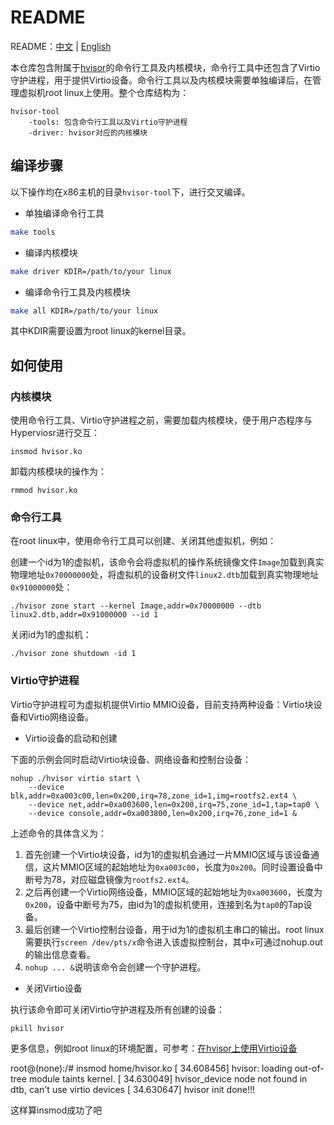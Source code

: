 # README
README：[中文](./README-zh.md) | [English](./README.md)

本仓库包含附属于[hvisor](https://github.com/syswonder/hvisor)的命令行工具及内核模块，命令行工具中还包含了Virtio守护进程，用于提供Virtio设备。命令行工具以及内核模块需要单独编译后，在管理虚拟机root linux上使用。整个仓库结构为：

```
hvisor-tool
	-tools: 包含命令行工具以及Virtio守护进程
	-driver: hvisor对应的内核模块
```

## 编译步骤

以下操作均在x86主机的目录`hvisor-tool`下，进行交叉编译。

* 单独编译命令行工具

```bash
make tools
```

* 编译内核模块

```bash
make driver KDIR=/path/to/your linux
```

* 编译命令行工具及内核模块

```bash
make all KDIR=/path/to/your linux
```

其中KDIR需要设置为root linux的kernel目录。

## 如何使用

### 内核模块

使用命令行工具、Virtio守护进程之前，需要加载内核模块，便于用户态程序与Hyperviosr进行交互：

```
insmod hvisor.ko
```

卸载内核模块的操作为：

```
rmmod hvisor.ko
```

### 命令行工具

在root linux中，使用命令行工具可以创建、关闭其他虚拟机，例如：

创建一个id为1的虚拟机，该命令会将虚拟机的操作系统镜像文件`Image`加载到真实物理地址`0x70000000`处，将虚拟机的设备树文件`linux2.dtb`加载到真实物理地址`0x91000000`处：

```
./hvisor zone start --kernel Image,addr=0x70000000 --dtb linux2.dtb,addr=0x91000000 --id 1
```

关闭id为1的虚拟机：

```
./hvisor zone shutdown -id 1
```

### Virtio守护进程

Virtio守护进程可为虚拟机提供Virtio MMIO设备，目前支持两种设备：Virtio块设备和Virtio网络设备。

* Virtio设备的启动和创建

下面的示例会同时启动Virtio块设备、网络设备和控制台设备：

```
nohup ./hvisor virtio start \
	--device blk,addr=0xa003c00,len=0x200,irq=78,zone_id=1,img=rootfs2.ext4 \
	--device net,addr=0xa003600,len=0x200,irq=75,zone_id=1,tap=tap0 \
	--device console,addr=0xa003800,len=0x200,irq=76,zone_id=1 &
```

上述命令的具体含义为：

1. 首先创建一个Virtio块设备，id为1的虚拟机会通过一片MMIO区域与该设备通信，这片MMIO区域的起始地址为`0xa003c00`，长度为`0x200`。同时设置设备中断号为78，对应磁盘镜像为`rootfs2.ext4`。
2. 之后再创建一个Virtio网络设备，MMIO区域的起始地址为`0xa003600`，长度为`0x200`，设备中断号为75，由id为1的虚拟机使用，连接到名为`tap0`的Tap设备。
3. 最后创建一个Virtio控制台设备，用于id为1的虚拟机主串口的输出。root linux需要执行`screen /dev/pts/x`命令进入该虚拟控制台，其中`x`可通过nohup.out的输出信息查看。
4. `nohup ... &`说明该命令会创建一个守护进程。

* 关闭Virtio设备

执行该命令即可关闭Virtio守护进程及所有创建的设备：

```
pkill hvisor
```

更多信息，例如root linux的环境配置，可参考：[在hvisor上使用Virtio设备](https://report.syswonder.org/#/2024/20240415_Virtio_devices_tutorial)


root@(none):/# insmod home/hvisor.ko
[ 34.608456] hvisor: loading out-of-tree module taints kernel.
[ 34.630049] hvisor_device node not found in dtb, can't use virtio devices
[ 34.630647] hvisor init done!!!

这样算insmod成功了吧